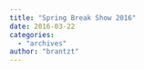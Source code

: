 ```yaml
---
title: "Spring Break Show 2016"
date: 2016-03-22
categories: 
  - "archives"
author: "brantzt"
---
```



